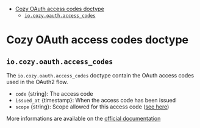 - [Cozy OAuth access codes doctype](#cozy-oauth-access-codes-doctype)
  - [`io.cozy.oauth.access_codes`](#iocozyoauthaccesscodes)

# Cozy OAuth access codes doctype

## `io.cozy.oauth.access_codes`

The `io.cozy.oauth.access_codes` doctype contain the OAuth access codes used in
the OAuth2 flow.

- `code` {string}: The access code
- `issued_at` {timestamp}: When the access code has been issued
- `scope` {string}: Scope allowed for this access code ([see here](https://docs.cozy.io/en/cozy-stack/permissions/#inline))


More informations are available on the [official documentation](https://docs.cozy.io/en/cozy-stack/auth/)
